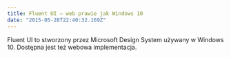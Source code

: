 ```yaml
---
title: Fluent UI – web prawie jak Windows 10
date: "2015-05-28T22:40:32.169Z"
---
```


Fluent UI to stworzony przez Microsoft Design System używany w Windows 10. Dostępna jest też webowa implementacja.
